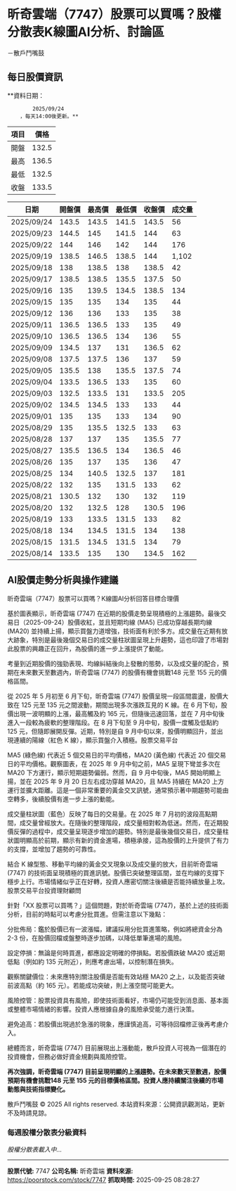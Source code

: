# 昕奇雲端（7747）股票可以買嗎？股權分散表K線圖AI分析、討論區
－散戶鬥嘴鼓

## 每日股價資訊

**資料日期：
        
            2025/09/24
        ，每天14:00後更新。**

| 項目 | 價格 |
|------|------|
| 開盤 | 132.5 |
| 最高 | 136.5 |
| 最低 | 132.5 |
| 收盤 | 133.5 |

| 日期 | 開盤價 | 最高價 | 最低價 | 收盤價 | 成交量 |
|------|--------|--------|--------|--------|--------|
| 2025/09/24 | 143.5 | 143.5 | 141.5 | 143.5 | 56 |
| 2025/09/23 | 144.5 | 145 | 141.5 | 144 | 63 |
| 2025/09/22 | 144 | 146 | 142 | 144 | 176 |
| 2025/09/19 | 138.5 | 146.5 | 138.5 | 144 | 1,102 |
| 2025/09/18 | 138 | 138.5 | 138 | 138.5 | 42 |
| 2025/09/17 | 138.5 | 138.5 | 135.5 | 137.5 | 50 |
| 2025/09/16 | 135 | 139.5 | 134.5 | 138.5 | 134 |
| 2025/09/15 | 135 | 135 | 134 | 135 | 44 |
| 2025/09/12 | 136 | 136 | 133 | 135 | 38 |
| 2025/09/11 | 136.5 | 136.5 | 133 | 135 | 49 |
| 2025/09/10 | 136.5 | 136.5 | 134 | 136 | 55 |
| 2025/09/09 | 134.5 | 137 | 131 | 136.5 | 62 |
| 2025/09/08 | 137.5 | 137.5 | 136 | 137 | 59 |
| 2025/09/05 | 135.5 | 138 | 135.5 | 137.5 | 74 |
| 2025/09/04 | 133.5 | 136.5 | 133 | 135 | 60 |
| 2025/09/03 | 132.5 | 133.5 | 131 | 133.5 | 205 |
| 2025/09/02 | 134.5 | 134.5 | 133 | 133 | 44 |
| 2025/09/01 | 135 | 135 | 133 | 134 | 90 |
| 2025/08/29 | 135 | 135.5 | 132.5 | 133 | 63 |
| 2025/08/28 | 137 | 137 | 135 | 135.5 | 77 |
| 2025/08/27 | 135.5 | 136.5 | 134 | 136.5 | 46 |
| 2025/08/26 | 135 | 137 | 135 | 136 | 47 |
| 2025/08/25 | 134 | 140.5 | 132.5 | 137 | 181 |
| 2025/08/22 | 132 | 135 | 131.5 | 133 | 62 |
| 2025/08/21 | 130.5 | 132 | 130 | 132 | 119 |
| 2025/08/20 | 132 | 132.5 | 128 | 130.5 | 196 |
| 2025/08/19 | 133 | 133.5 | 131.5 | 133 | 82 |
| 2025/08/18 | 134 | 134.5 | 131.5 | 134 | 138 |
| 2025/08/15 | 131.5 | 134.5 | 131.5 | 134 | 79 |
| 2025/08/14 | 133.5 | 135 | 130 | 134.5 | 162 |

## AI股價走勢分析與操作建議

昕奇雲端（7747）股票可以買嗎？K線圖AI分析回答目標合理價

基於圖表顯示，昕奇雲端 (7747) 在近期的股價走勢呈現積極的上漲趨勢。最後交易日（2025-09-24）股價收紅，並且短期均線 (MA5) 已成功穿越長期均線 (MA20) 並持續上揚，顯示買盤力道增強，技術面有利於多方。成交量在近期有放大跡象，特別是最後幾個交易日的成交量柱狀圖呈現上升趨勢，這也印證了市場對此股票的興趣正在回升，為股價的進一步上漲提供了動能。

考量到近期股價的強勁表現、均線糾結後向上發散的態勢，以及成交量的配合，預期在未來數天至數週內，昕奇雲端 (7747) 的股價有機會挑戰148 元至 155 元的價格區間。

從 2025 年 5 月初至 6 月下旬，昕奇雲端 (7747) 股價呈現一段區間震盪，股價大致在 125 元至 135 元之間波動，期間出現多次漲跌互見的 K 線。在 6 月下旬，股價出現一波明顯的上漲，最高觸及約 165 元，但隨後迅速回落，並在 7 月中旬後進入一段較為疲軟的整理階段。在 8 月下旬至 9 月中旬，股價一度觸及低點約 125 元，但隨即展開反彈。近期，特別是自 9 月中旬以來，股價明顯回升，並出現連續的陽線（紅色 K 線），顯示買盤介入積極。股票交易平台

MA5 (綠色線) 代表近 5 個交易日的平均價格，MA20 (黃色線) 代表近 20 個交易日的平均價格。觀察圖表，在 2025 年 9 月中旬之前，MA5 呈現下彎並多次在 MA20 下方運行，顯示短期趨勢偏弱。然而，自 9 月中旬後，MA5 開始明顯上揚，並在 2025 年 9 月 20 日左右成功穿越 MA20，且 MA5 持續在 MA20 上方運行並擴大距離。這是一個非常重要的黃金交叉訊號，通常預示著中期趨勢可能由空轉多，後續股價有進一步上漲的動能。

成交量柱狀圖（藍色）反映了每日的交易量。在 2025 年 7 月初的波段高點期間，成交量曾經放大。在隨後的整理階段，成交量相對較為低迷。然而，在近期股價反彈的過程中，成交量呈現逐步增加的趨勢。特別是最後幾個交易日，成交量柱狀圖明顯高於前期，顯示有新的資金進場，積極承接，這為股價的上升提供了有力的支撐，並增加了趨勢的可靠性。

結合 K 線型態、移動平均線的黃金交叉現象以及成交量的放大，目前昕奇雲端 (7747) 的技術面呈現積極的買進訊號。股價已突破整理區間，並在均線的支撐下穩步上行。市場情緒似乎正在好轉，投資人應密切關注後續是否能持續放量上攻。股票交易平台投資理財顧問

針對「XX 股票可以買嗎？」這個問題，對於昕奇雲端 (7747)，基於上述的技術面分析，目前的時點可以考慮分批買進。但需注意以下幾點：

分批佈局：鑑於股價已有一波漲幅，建議採用分批買進策略，例如將總資金分為 2-3 份，在股價回檔或盤整時逐步加碼，以降低單筆進場的風險。

設定停損：無論是何時買進，都應設定明確的停損點。若股價跌破 MA20 或近期低點（例如約 135 元附近），則應考慮出場，以控制潛在損失。

觀察關鍵價位：未來應特別關注股價是否能有效站穩 MA20 之上，以及能否突破前波高點（約 165 元）。若能成功突破，則上漲空間可能更大。

風險控管：股票投資具有風險，即使技術面看好，市場仍可能受到消息面、基本面或整體市場情緒的影響。投資人應根據自身的風險承受能力進行決策。

避免追高：若股價出現過於急漲的現象，應謹慎追高，可等待回檔修正後再考慮介入。

總體而言，昕奇雲端 (7747) 目前展現出上漲動能，散戶投資人可視為一個潛在的投資機會，但務必做好資金規劃與風險控管。

**再次強調，昕奇雲端 (7747) 目前呈現明顯的上漲趨勢。在未來數天至數週，股價預期有機會挑戰148 元至 155 元的目標價格區間。投資人應持續關注後續的市場動態與技術指標變化。**

散戶鬥嘴鼓 © 2025 All rights reserved. 本站資料來源：公開資訊觀測站，更新不及時請見諒。

### 每週股權分散表分級資料

*股權分散表載入中...*

---

**股票代號:** 7747
**公司名稱:** 昕奇雲端
**資料來源:** https://poorstock.com/stock/7747
**抓取時間:** 2025-09-25 08:28:27